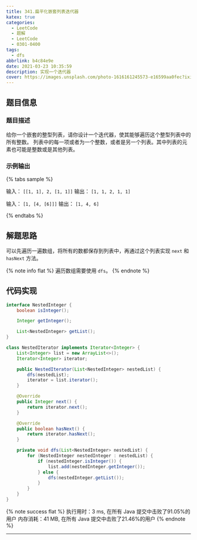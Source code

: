 ```yaml
---
title: 341.扁平化嵌套列表迭代器
katex: true
categories:
  - LeetCode
  - 题解
  - LeetCode
  - 0301-0400
tags:
  - dfs
abbrlink: b4c84e9e
date: 2021-03-23 10:35:59
description: 实现一个迭代器
cover: https://images.unsplash.com/photo-1616161245573-e16599aa0fec?ixid=MXwxMjA3fDB8MHxwaG90by1wYWdlfHx8fGVufDB8fHw%3D&ixlib=rb-1.2.1&auto=format&fit=crop&w=1293&q=80
---
```


## 题目信息

### 题目描述

给你一个嵌套的整型列表，请你设计一个迭代器，使其能够遍历这个整型列表中的所有整数。
列表中的每一项或者为一个整数，或者是另一个列表。其中列表的元素也可能是整数或是其他列表。

### 示例输出

{% tabs sample %}
<!-- tab 示例输出1 -->
输入： `[[1, 1], 2, [1, 1]]`
输出： `[1, 1, 2, 1, 1]`
<!-- endtab -->

<!-- tab 示例输出2 -->
输入： `[1, [4, [6]]]`
输出： `[1, 4, 6]`
<!-- endtab -->
{% endtabs %}

## 解题思路

可以先遍历一遍数组，将所有的数都保存到列表中，再通过这个列表实现 `next` 和 `hasNext` 方法。

{% note info flat %}
遍历数组需要使用 `dfs`。
{% endnote %}

## 代码实现

```java
interface NestedInteger {
    boolean isInteger();

    Integer getInteger();

    List<NestedInteger> getList();
}

class NestedIterator implements Iterator<Integer> {
    List<Integer> list = new ArrayList<>();
    Iterator<Integer> iterator;

    public NestedIterator(List<NestedInteger> nestedList) {
        dfs(nestedList);
        iterator = list.iterator();
    }

    @Override
    public Integer next() {
        return iterator.next();
    }

    @Override
    public boolean hasNext() {
        return iterator.hasNext();
    }

    private void dfs(List<NestedInteger> nestedList) {
        for (NestedInteger nestedInteger : nestedList) {
            if (nestedInteger.isInteger()) {
                list.add(nestedInteger.getInteger());
            } else {
                dfs(nestedInteger.getList());
            }
        }
    }
}
```

{% note success flat %}
执行用时：3 ms, 在所有 Java 提交中击败了91.05%的用户
内存消耗：41 MB, 在所有 Java 提交中击败了21.46%的用户
{% endnote %}

---
